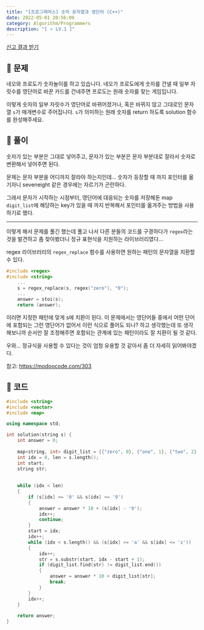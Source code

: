 ```yaml
---
title: "[프로그래머스] 숫자 문자열과 영단어 (C++)"
date: 2022-05-01 20:56:09
category: Algorithm/Programmers
description: "[ ⭐️ LV.1 ]"
---
```


[신고 결과 받기](https://programmers.co.kr/learn/courses/30/lessons/92334)

## 🌟 문제

네오와 프로도가 숫자놀이를 하고 있습니다. 네오가 프로도에게 숫자를 건넬 때 일부 자릿수를 영단어로 바꾼 카드를 건네주면 프로도는 원래 숫자를 찾는 게임입니다.

이렇게 숫자의 일부 자릿수가 영단어로 바뀌어졌거나, 혹은 바뀌지 않고 그대로인 문자열 `s`가 매개변수로 주어집니다. `s`가 의미하는 원래 숫자를 return 하도록 solution 함수를 완성해주세요.

## 🌟 풀이

숫자가 있는 부분은 그대로 넣어주고, 문자가 있는 부분은 문자 부분대로 잘라서 숫자로 변환해서 넣어주면 된다.

문제는 문자 부분을 어디까지 잘라야 하는지인데... 숫자가 등장할 때 까지 포인터를 옮기자니 seveneight 같은 경우에는 자르기가 곤란하다.

그래서 문자가 시작하는 시점부터, 영단어에 대응되는 숫자를 저장해둔 map `digit_list`에 해당하는 key가 있을 때 까지 반복해서 포인터를 옮겨주는 방법을 사용하기로 했다.

- - -

이렇게 해서 문제를 풀긴 했는데 풀고 나서 다른 분들의 코드를 구경하다가 `regex`라는 것을 발견하고 좀 찾아봤더니 정규 표현식을 지원하는 라이브러리였다...

regex 라이브러리의 `regex_replace` 함수를 사용하면 원하는 패턴의 문자열을 치환할 수 있다.

```cpp
#include <regex>
#include <string>
	...
	s = regex_replace(s, regex("zero"), "0");
	...
	answer = stoi(s);
	return (answer);
```

이러면 지정한 패턴에 맞게 s에 치환이 된다. 이 문제에서는 영단어들 중에서 어떤 단어에 포함되는 그런 영단어가 없어서 이런 식으로 풀어도 되나? 하고 생각했는데 또 생각해보니까 순서만 잘 조정해주면 포함되는 관계에 있는 패턴이라도 잘 치환이 될 것 같다. 

우와... 정규식을 사용할 수 있다는 것이 엄청 유용할 것 같아서 좀 더 자세히 읽어봐야겠다.

참고: https://modoocode.com/303

## 🌟 코드

```cpp
#include <string>
#include <vector>
#include <map>

using namespace std;

int solution(string s) {
    int answer = 0;
    
    map<string, int> digit_list = {{"zero", 0}, {"one", 1}, {"two", 2}, {"three", 3}, {"four", 4}, {"five", 5}, {"six", 6}, {"seven", 7}, {"eight", 8}, {"nine", 9}};
    int idx = 0, len = s.length();
    int start;
    string str;
    
    
    while (idx < len)
    {
        if (s[idx] >= '0' && s[idx] <= '9')
        {
            answer = answer * 10 + (s[idx] - '0');
            idx++;
            continue;
        }
        start = idx;
        idx++;
        while (idx < s.length() && (s[idx] >= 'a' && s[idx] <= 'z'))
        {
            idx++;
            str = s.substr(start, idx - start + 1);
            if (digit_list.find(str) != digit_list.end())
            {
                answer = answer * 10 + digit_list[str];
                break;
            }
        }
        idx++;
    }
    
    return answer;
}
```

